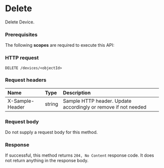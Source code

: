 # Delete

Delete Device.
### Prerequisites
The following **scopes** are required to execute this API: 
### HTTP request
<!-- { "blockType": "ignored" } -->
```http
DELETE /devices/<objectId>

```
### Request headers
| Name       | Type | Description|
|:---------------|:--------|:----------|
| X-Sample-Header  | string  | Sample HTTP header. Update accordingly or remove if not needed|

### Request body
Do not supply a request body for this method.


### Response
If successful, this method returns `204, No Content` response code. It does not return anything in the response body.


<!-- uuid: c61d4b47-b829-44c6-9b18-945cc0985b62
2015-10-24 21:49:46 UTC -->
<!-- {
  "type": "#page.annotation",
  "description": "Delete",
  "keywords": "",
  "section": "documentation",
  "tocPath": ""
}-->